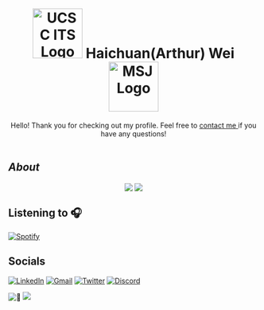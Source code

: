 <!--Intro-->
<h1 align="center">
<img src="https://its.ucsc.edu/images/its-logo2018.png" alt="UCSC ITS Logo" width="100" height="100">
    Haichuan(Arthur) Wei
   <img src="https://upload.wikimedia.org/wikipedia/commons/d/d8/SDS_UCSantaCruz_RedwoodSlug_WhiteGround.png" alt="MSJ Logo" width="100" height="100">
</h1> 
<p align="center"> Hello! Thank you for checking out my profile. Feel free to <a href="https://github.com/Arthur-Systems/Arthur-Systems/edit/main/README.md#-socials-"> contact me </a> if you have any questions! </br></br>

<h2><em>About</em></h2>

<!--![Dis][disstat-shield] ![VS][vsstat-shield] ![Game][gamestat-shield]-->

<div align="center">
  <a>
  <img align="center" src="https://github-readme-stats.vercel.app/api?username=Arthur-Systems&show_icons=true&theme=vue-dark&count_private=true&hide=contribs&hide_border=false"/> </a>
<a><img align="center" src="https://github-readme-stats.vercel.app/api/top-langs/?username=Arthur-Systems&langs_count=6&theme=vue-dark&layout=compact" /></a>
</div>
<!--<p align="right"<sub><sup>(<i>credits to <a href="https://github.com/advaith1" target="_blank">Advaith</a> for activity tracking)</sub></sup></small></p>-->
<h2> Listening to 🎧 </h2>

[![Spotify][spotify-shield]][spotify-url]

<h2> Socials </h2>

[![LinkedIn][linkedin-shield]][linkedin-url] [![Gmail][gmail-shield]][gmail-url] [![Twitter][twitter-shield]][twitter-url] [![Discord][discord-shield]][discord-url]

![👀][tracker-shield]
![](https://hit.yhype.me/github/profile?user_id=38866915)

<!-- Shields -->

[linkedin-shield]: https://img.shields.io/badge/LinkedIn-0077B5?style=for-the-badge&logo=linkedin&logoColor=white
[gmail-shield]: https://img.shields.io/badge/Gmail-D14836?style=for-the-badge&logo=gmail&logoColor=white
[twitter-shield]: https://img.shields.io/badge/Twitter-1DA1F2?style=for-the-badge&logo=twitter&logoColor=white
[discord-shield]: https://img.shields.io/badge/Discord-7289DA?style=for-the-badge&logo=discord&logoColor=white
[tracker-shield]: https://komarev.com/ghpvc/?username=Arthur-Systems&style=flat-square
[spotify-shield]: https://novatorem-three-weld.vercel.app/api/spotify
[langs-shield]: https://github-readme-stats.vercel.app/api/top-langs/?username=Arthur-Systems&langs_count=6&theme=vue-dark&layout=compact
[disstat-shield]: https://dev.discordprofiles.me/badge/status/544361029434605578?style=flat-square
[vsstat-shield]: https://dev.discordprofiles.me/badge/vscode/544361029434605578?style=flat-square
[gamestat-shield]: https://dev.discordprofiles.me/badge/playing/544361029434605578?style=flat-square

<!-- Links -->

[stats-url]: https://github-readme-stats.vercel.app/api?username=Arthur-Systems&show_icons=true&theme=vue-dark&count_private=true&hide=contribs&hide_border=false
[linkedin-url]: https://www.linkedin.com/in/haichuanwei/
[gmail-url]: https://mail.google.com/mail/?view=cm&source=mailto&to=arthur.wei50@gmail.com
[twitter-url]: https://twitter.com/intent/user?screen_name=WeiHaichuan
[discord-url]: https://discordapp.com/users/544361029434605578
[spotify-url]: https://open.spotify.com/user/22qxmelpc5gmkycawd5zkuwfq
[langs-url]: https://github.com/Arthur-Systems/
